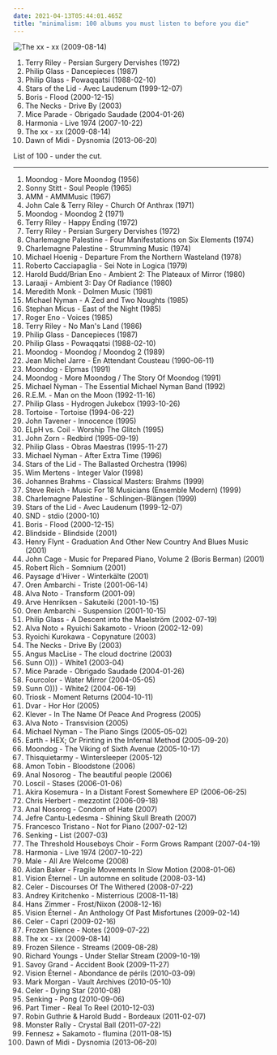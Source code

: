 ```yaml
---
date: 2021-04-13T05:44:01.465Z
title: "minimalism: 100 albums you must listen to before you die"
---
```

![The xx - xx (2009-08-14)](http://coverartarchive.org/release/2d9f9aac-1884-3939-a3b7-01437151e495/7167631451-500.jpg "The xx - xx (2009-08-14)")
<ol class="albums">
<li data-cover="http://coverartarchive.org/release/cc81bb12-c6a1-4af5-b5ca-3a442d23d803/19256935583-500.jpg" data-tags="minimalism" role="button">Terry Riley - Persian Surgery Dervishes (1972)</li>
<li data-cover="http://coverartarchive.org/release/31003380-c016-342e-bb3f-c96236e35f5f/915742537-500.jpg" data-tags="classical, minimalism" role="button">Philip Glass - Dancepieces (1987)</li>
<li data-cover="http://coverartarchive.org/release/9a4744f4-8355-4731-a4ab-e9a8332a696b/28394810645-500.jpg" data-tags="soundtrack, minimalism" role="button">Philip Glass - Powaqqatsi (1988-02-10)</li>
<li data-cover="http://coverartarchive.org/release/534bf9a3-6e64-308f-8561-016fcc6a71c5/5409365013-500.jpg" data-tags="ambient, drone" role="button">Stars of the Lid - Avec Laudenum (1999-12-07)</li>
<li data-cover="http://coverartarchive.org/release/51838493-3a1b-48cf-b7d3-a1dd35aec471/1964934865-500.jpg" data-tags="post-rock, drone" role="button">Boris - Flood (2000-12-15)</li>
<li data-cover="http://coverartarchive.org/release/00e064b4-a5f4-4807-8318-96b57b9dc116/21138282384-500.jpg" data-tags="jazz, ambient, downtempo, art rock, minimalism, post-minimalism, take your time" role="button">The Necks - Drive By (2003)</li>
<li data-cover="http://coverartarchive.org/release/5e1d0431-64dd-4e59-85c9-bdc0e311dcb7/4506037751-500.jpg" data-tags="electronica, post-rock" role="button">Mice Parade - Obrigado Saudade (2004-01-26)</li>
<li data-cover="http://coverartarchive.org/release/f860b6ff-c6d8-4e5d-8495-7d2569c42521/10137735592-500.jpg" data-tags="electronic, minimalism, psychedelic rock, kraut rock, unglaublich, himmlisch" role="button">Harmonia - Live 1974 (2007-10-22)</li>
<li data-cover="http://coverartarchive.org/release/2d9f9aac-1884-3939-a3b7-01437151e495/7167631451-500.jpg" data-tags="indie" role="button">The xx - xx (2009-08-14)</li>
<li data-cover="https://img.discogs.com/2wJontywAlMjblVvv5HdtIB_VaY=/fit-in/596x600/filters:strip_icc():format(jpeg):mode_rgb():quality(90)/discogs-images/R-4855169-1377592090-7108.jpeg.jpg" data-tags="minimalism, minimal jazz" role="button">Dawn of Midi - Dysnomia (2013-06-20)</li>
</ol>
List of 100 - under the cut.
<!-- more -->

_________________

<ol class="albums">
<li data-cover="http://coverartarchive.org/release/57509aa3-9452-431e-a615-69a102013e71/18781705459-500.jpg" data-tags="experimental" role="button">
Moondog - More Moondog (1956)
</li>
<li data-cover="https://img.discogs.com/KSSpf_SUIyz5VWU5tUACGV1M0o0=/fit-in/600x628/filters:strip_icc():format(jpeg):mode_rgb():quality(90)/discogs-images/R-1994456-1523983029-6331.jpeg.jpg" data-tags="sonny stitt" role="button">
Sonny Stitt - Soul People (1965)
</li>
<li data-cover="https://img.discogs.com/RowarTNPCVDspjXxBDjtVUdO3NA=/fit-in/596x603/filters:strip_icc():format(jpeg):mode_rgb():quality(90)/discogs-images/R-1026275-1185554349.jpeg.jpg" data-tags="avant-garde" role="button">
AMM - AMMMusic (1967)
</li>
<li data-cover="http://coverartarchive.org/release/4527eb43-6b20-418f-82df-f8b25d82d573/15737205049-500.jpg" data-tags="experimental" role="button">
John Cale & Terry Riley - Church Of Anthrax (1971)
</li>
<li data-cover="http://coverartarchive.org/release/4adf2a28-3462-453a-bf04-1d2cbb13bc37/16076740354-500.jpg" data-tags="minimalism" role="button">
Moondog - Moondog 2 (1971)
</li>
<li data-cover="http://coverartarchive.org/release/d9476b0e-c666-440b-a396-9ff2c83161fb/20588013675-500.jpg" data-tags="classical, experimental, minimalism, riley" role="button">
Terry Riley - Happy Ending (1972)
</li>
<li data-cover="http://coverartarchive.org/release/cc81bb12-c6a1-4af5-b5ca-3a442d23d803/19256935583-500.jpg" data-tags="minimalism" role="button">
Terry Riley - Persian Surgery Dervishes (1972)
</li>
<li data-cover="https://img.discogs.com/GZy_GPFGoHvwnpvMpRMCclJmQNw=/fit-in/346x334/filters:strip_icc():format(jpeg):mode_rgb():quality(90)/discogs-images/R-786199-1158612146.jpeg.jpg" data-tags="drone, minimalism, c palestine" role="button">
Charlemagne Palestine - Four Manifestations on Six Elements (1974)
</li>
<li data-cover="https://img.discogs.com/3Vz34took5ZFSZRKRx2fdejJSZ0=/fit-in/600x611/filters:strip_icc():format(jpeg):mode_rgb():quality(90)/discogs-images/R-9839026-1487157725-6406.jpeg.jpg" data-tags="minimalism" role="button">
Charlemagne Palestine - Strumming Music (1974)
</li>
<li data-cover="http://coverartarchive.org/release/134c84b5-4df1-380a-a1a8-d72b5b58fe09/13483702718-500.jpg" data-tags="electronic" role="button">
Michael Hoenig - Departure From the Northern Wasteland (1978)
</li>
<li data-cover="https://img.discogs.com/Sy6EGMpYjm8YtAQMhH--okuWImM=/fit-in/600x600/filters:strip_icc():format(jpeg):mode_rgb():quality(90)/discogs-images/R-1338597-1210892669.jpeg.jpg" data-tags="cover, minimalism, postmodernism, contrapunctal" role="button">
Roberto Cacciapaglia - Sei Note in Logica (1979)
</li>
<li data-cover="http://coverartarchive.org/release/b33049a2-6afb-44c9-9b8b-71ab339d4fee/13277290945-500.jpg" data-tags="ambient" role="button">
Harold Budd/Brian Eno - Ambient 2: The Plateaux of Mirror (1980)
</li>
<li data-cover="http://coverartarchive.org/release/e43c70f7-bcc8-3420-88b9-25796890491d/14016345776-500.jpg" data-tags="ambient, meditation" role="button">
Laraaji - Ambient 3: Day Of Radiance (1980)
</li>
<li data-cover="http://coverartarchive.org/release/6eab50b0-8cac-412f-b7e0-1ed514c7b359/8980829265-500.jpg" data-tags="avant-garde" role="button">
Meredith Monk - Dolmen Music (1981)
</li>
<li data-cover="https://img.discogs.com/TjNSUNtSpS69S-lTSfRJlnt6dpA=/fit-in/600x596/filters:strip_icc():format(jpeg):mode_rgb():quality(90)/discogs-images/R-447729-1115382853.jpg.jpg" data-tags="soundtrack" role="button">
Michael Nyman - A Zed and Two Noughts (1985)
</li>
<li data-cover="https://img.discogs.com/x-G3ymfgutfKhUu8VUc7_2gdVoY=/fit-in/208x208/filters:strip_icc():format(jpeg):mode_rgb():quality(90)/discogs-images/R-426017-1111771444.jpg.jpg" data-tags="ecm" role="button">
Stephan Micus - East of the Night (1985)
</li>
<li data-cover="https://img.discogs.com/zhCkMCRYUMBmmTUa4Tmcy09pbis=/fit-in/600x581/filters:strip_icc():format(jpeg):mode_rgb():quality(90)/discogs-images/R-81710-1463368962-5885.jpeg.jpg" data-tags="ambient" role="button">
Roger Eno - Voices (1985)
</li>
<li data-cover="http://coverartarchive.org/release/19001a90-ce1e-4481-849f-416e728670a8/20587899866-500.jpg" data-tags="experimental, minimalism" role="button">
Terry Riley - No Man's Land (1986)
</li>
<li data-cover="http://coverartarchive.org/release/31003380-c016-342e-bb3f-c96236e35f5f/915742537-500.jpg" data-tags="classical, minimalism" role="button">
Philip Glass - Dancepieces (1987)
</li>
<li data-cover="http://coverartarchive.org/release/9a4744f4-8355-4731-a4ab-e9a8332a696b/28394810645-500.jpg" data-tags="soundtrack, minimalism" role="button">
Philip Glass - Powaqqatsi (1988-02-10)
</li>
<li data-cover="http://coverartarchive.org/release/5d9cd1de-70ae-4969-b5d7-cef33121e307/9919102332-500.jpg" data-tags="moondog" role="button">
Moondog - Moondog / Moondog 2 (1989)
</li>
<li data-cover="https://img.discogs.com/xGHfsjfzuOzHoKNYff8UBsaGtWM=/fit-in/599x590/filters:strip_icc():format(jpeg):mode_rgb():quality(90)/discogs-images/R-3745918-1342681065-1312.jpeg.jpg" data-tags="electronic" role="button">
Jean Michel Jarre - En Attendant Cousteau (1990-06-11)
</li>
<li data-cover="http://coverartarchive.org/release/bea4274e-2760-4d85-9656-4a73c956174f/25949988315-500.jpg" data-tags="classical, minimalism, not nickelback" role="button">
Moondog - Elpmas (1991)
</li>
<li data-cover="https://img.discogs.com/WSnv1emEkYi4ck2C3ja7So1oOJg=/fit-in/600x600/filters:strip_icc():format(jpeg):mode_rgb():quality(90)/discogs-images/R-588379-1393232304-6337.jpeg.jpg" data-tags="classical, experimental, outsider, avant garde, minimalism, avant garde jazz, moondog, r63120, the story of moondog 1957, more moondog 1956" role="button">
Moondog - More Moondog / The Story Of Moondog (1991)
</li>
<li data-cover="http://coverartarchive.org/release/51c989a9-d3dd-4c66-b2af-264edc34f1e6/13206878028-500.jpg" data-tags="soundtrack, easy listening" role="button">
Michael Nyman - The Essential Michael Nyman Band (1992)
</li>
<li data-cover="http://coverartarchive.org/release/7fa4c43c-74cb-4299-9033-fa2b87a2f8ea/10408501471-500.jpg" data-tags="soundtrack" role="button">
R.E.M. - Man on the Moon (1992-11-16)
</li>
<li data-cover="http://coverartarchive.org/release/34076528-e24c-4a45-a9de-ac51916807f2/18834150550-500.jpg" data-tags="avant-garde, spoken word, minimalism, beat, nonesuch, brackenberry, new classics for rockers, granka, quixotic sounds" role="button">
Philip Glass - Hydrogen Jukebox (1993-10-26)
</li>
<li data-cover="https://img.discogs.com/aUjbOLW13snEbHz97kHMPfEZsmk=/fit-in/379x336/filters:strip_icc():format(jpeg):mode_rgb():quality(90)/discogs-images/R-97896-1244824512.jpeg.jpg" data-tags="post-rock" role="button">
Tortoise - Tortoise (1994-06-22)
</li>
<li data-cover="https://img.discogs.com/OM-oZTpG9mwM9Q1u2163eblC-vE=/fit-in/600x595/filters:strip_icc():format(jpeg):mode_rgb():quality(90)/discogs-images/R-3321591-1516671866-5134.jpeg.jpg" data-tags="classical, instrumental, minimalism, modern classical, tavener, alt-classical" role="button">
John Tavener - Innocence (1995)
</li>
<li data-cover="http://coverartarchive.org/release/8519725a-afc6-4294-ade3-0229406835ef/15344230200-500.jpg" data-tags="ambient" role="button">
ELpH vs. Coil - Worship The Glitch (1995)
</li>
<li data-cover="https://img.discogs.com/QHcmLm3r-yQua7LFenJiKPEGW-c=/fit-in/155x155/filters:strip_icc():format(jpeg):mode_rgb():quality(90)/discogs-images/R-1100744-1192047792.jpeg.jpg" data-tags="minimalism, tzadik" role="button">
John Zorn - Redbird (1995-09-19)
</li>
<li data-cover="https://img.discogs.com/n9pQ_74GLGNISXNoBlQ-NXV9tXU=/fit-in/600x600/filters:strip_icc():format(jpeg):mode_rgb():quality(90)/discogs-images/R-1775671-1242567727.jpeg.jpg" data-tags="minimalism" role="button">
Philip Glass - Obras Maestras (1995-11-27)
</li>
<li data-cover="https://img.discogs.com/8ZHBAlv5wVELdDrYizAz2Pss1Mw=/fit-in/600x604/filters:strip_icc():format(jpeg):mode_rgb():quality(90)/discogs-images/R-550302-1520101105-6381.jpeg.jpg" data-tags="classical, avant-garde, minimalism, michael nyman, je devrais avoir mon enfer de la caresse" role="button">
Michael Nyman - After Extra Time (1996)
</li>
<li data-cover="http://coverartarchive.org/release/859acf52-fdaa-4755-ac35-289bffe2081e/4084262745-500.jpg" data-tags="ambient, drone" role="button">
Stars of the Lid - The Ballasted Orchestra (1996)
</li>
<li data-cover="https://img.discogs.com/FisC5lMjgavTe0RbjQ1Q8A1duJM=/fit-in/540x540/filters:strip_icc():format(jpeg):mode_rgb():quality(90)/discogs-images/R-390300-1108227273.jpg.jpg" data-tags="classical" role="button">
Wim Mertens - Integer Valor (1998)
</li>
<li data-cover="http://coverartarchive.org/release/0bc86aed-5e64-4a15-bef6-666a09c9236a/14160170707-500.jpg" data-tags="classical" role="button">
Johannes Brahms - Classical Masters: Brahms (1999)
</li>
<li data-cover="https://img.discogs.com/A7XTJxpfIW6epYsPb9DtlMhBqk8=/fit-in/600x527/filters:strip_icc():format(jpeg):mode_rgb():quality(90)/discogs-images/R-900728-1334937418.jpeg.jpg" data-tags="minimalism, to explore" role="button">
Steve Reich - Music For 18 Musicians (Ensemble Modern) (1999)
</li>
<li data-cover="http://coverartarchive.org/release/b120ec39-97c3-49dd-9ec9-33915a78334d/3295159706-500.jpg" data-tags="minimalism, avant" role="button">
Charlemagne Palestine - Schlingen-Blängen (1999)
</li>
<li data-cover="http://coverartarchive.org/release/534bf9a3-6e64-308f-8561-016fcc6a71c5/5409365013-500.jpg" data-tags="ambient, drone" role="button">
Stars of the Lid - Avec Laudenum (1999-12-07)
</li>
<li data-cover="http://coverartarchive.org/release/eebc9746-51a6-4877-9cff-f932fecadd9e/28585007866-500.jpg" data-tags="minimal" role="button">
SND - stdio (2000-10)
</li>
<li data-cover="http://coverartarchive.org/release/51838493-3a1b-48cf-b7d3-a1dd35aec471/1964934865-500.jpg" data-tags="post-rock, drone" role="button">
Boris - Flood (2000-12-15)
</li>
<li data-cover="https://img.discogs.com/hpak3cNZF6N92v2bZ4cE4EinGoA=/fit-in/600x600/filters:strip_icc():format(jpeg):mode_rgb():quality(90)/discogs-images/R-1300818-1207719773.jpeg.jpg" data-tags="hardcore, hard rock, post-hardcore, hardcore punk" role="button">
Blindside - Blindside (2001)
</li>
<li data-cover="https://img.discogs.com/ckt1NGTl2_oUQmYur7dC0vKYzLQ=/fit-in/450x450/filters:strip_icc():format(jpeg):mode_rgb():quality(90)/discogs-images/R-773011-1157280073.jpeg.jpg" data-tags="experimental" role="button">
Henry Flynt - Graduation And Other New Country And Blues Music (2001)
</li>
<li data-cover="https://img.discogs.com/204xHyPVZHG44IVu5wM4X1V2KJ8=/fit-in/600x567/filters:strip_icc():format(jpeg):mode_rgb():quality(90)/discogs-images/R-15826865-1598527030-4789.jpeg.jpg" data-tags="piano" role="button">
John Cage - Music for Prepared Piano, Volume 2 (Boris Berman) (2001)
</li>
<li data-cover="https://img.discogs.com/9Oq8cPF2f-ZGup-cN9mBiCaa0tM=/fit-in/500x503/filters:strip_icc():format(jpeg):mode_rgb():quality(90)/discogs-images/R-243173-1449571065-5803.jpeg.jpg" data-tags="ambient" role="button">
Robert Rich - Somnium (2001)
</li>
<li data-cover="http://coverartarchive.org/release/ae1a0e77-5977-45f1-9557-634820859899/2708262058-500.jpg" data-tags="atmospheric black metal, ambient" role="button">
Paysage d'Hiver - Winterkälte (2001)
</li>
<li data-cover="https://img.discogs.com/uGjAO-24Wq0ldSkxdBrRCRdYtIA=/fit-in/591x600/filters:strip_icc():format(jpeg):mode_rgb():quality(90)/discogs-images/R-149656-1237896961.jpeg.jpg" data-tags="electronic, ambient" role="button">
Oren Ambarchi - Triste (2001-06-14)
</li>
<li data-cover="https://img.discogs.com/ZYhtAnezqTxBMGgrrDKl8vggA1U=/fit-in/600x540/filters:strip_icc():format(jpeg):mode_rgb():quality(90)/discogs-images/R-1293344-1444252553-2470.jpeg.jpg" data-tags="glitch, experimental" role="button">
Alva Noto - Transform (2001-09)
</li>
<li data-cover="http://coverartarchive.org/release/e4c79fbc-5aec-4d07-830c-d8633c3a53d6/7827164118-500.jpg" data-tags="jazz, trumpet" role="button">
Arve Henriksen - Sakuteiki (2001-10-15)
</li>
<li data-cover="http://coverartarchive.org/release/1d22a103-d5f6-4037-8f42-e6e161845082/5539684552-500.jpg" data-tags="ambient, experimental, drone, minimalism" role="button">
Oren Ambarchi - Suspension (2001-10-15)
</li>
<li data-cover="http://coverartarchive.org/release/c78fdec2-6bcf-4867-bc4a-e4b3644f0da7/15150386599-500.jpg" data-tags="minimalism, film scores, philip glass" role="button">
Philip Glass - A Descent into the Maelström (2002-07-19)
</li>
<li data-cover="http://coverartarchive.org/release/d8435025-4b43-4da9-bd8d-ad37748e0acf/13114830432-500.jpg" data-tags="minimal" role="button">
Alva Noto + Ryuichi Sakamoto - Vrioon (2002-12-09)
</li>
<li data-cover="https://img.discogs.com/t4B4bPzjD8Oatn9pZ31G8uydpco=/fit-in/600x600/filters:strip_icc():format(jpeg):mode_rgb():quality(90)/discogs-images/R-172763-1610181753-5111.jpeg.jpg" data-tags="minimal, abstract, glitch, minimalism" role="button">
Ryoichi Kurokawa - Copynature (2003)
</li>
<li data-cover="http://coverartarchive.org/release/00e064b4-a5f4-4807-8318-96b57b9dc116/21138282384-500.jpg" data-tags="jazz, ambient, downtempo, art rock, minimalism, post-minimalism, take your time" role="button">
The Necks - Drive By (2003)
</li>
<li data-cover="https://img.discogs.com/2cEiOO5-EY0ffO6QNiKBLXB2jLs=/fit-in/600x593/filters:strip_icc():format(jpeg):mode_rgb():quality(90)/discogs-images/R-751214-1295526275.jpeg.jpg" data-tags="experimental" role="button">
Angus MacLise - The cloud doctrine (2003)
</li>
<li data-cover="http://coverartarchive.org/release/dcbffba8-7ec2-40d7-a957-a9c6ea270f04/21797761752-500.jpg" data-tags="drone" role="button">
Sunn O))) - White1 (2003-04)
</li>
<li data-cover="http://coverartarchive.org/release/5e1d0431-64dd-4e59-85c9-bdc0e311dcb7/4506037751-500.jpg" data-tags="electronica, post-rock" role="button">
Mice Parade - Obrigado Saudade (2004-01-26)
</li>
<li data-cover="http://coverartarchive.org/release/54a77440-1308-463a-9309-2d06833d58e3/1892948879-500.jpg" data-tags="ambient, experimental, minimal, abstract, minimalism, japanese electronic" role="button">
Fourcolor - Water Mirror (2004-05-05)
</li>
<li data-cover="http://coverartarchive.org/release/6a291bd0-cc9d-41b8-899b-b1519b0b5034/21797764256-500.jpg" data-tags="drone, drone metal" role="button">
Sunn O))) - White2 (2004-06-19)
</li>
<li data-cover="https://img.discogs.com/XiACeuOa0hD-CRV1ddPl70tUT_U=/fit-in/512x450/filters:strip_icc():format(jpeg):mode_rgb():quality(90)/discogs-images/R-329981-1317830875.jpeg.jpg" data-tags="ambient" role="button">
Triosk - Moment Returns (2004-10-11)
</li>
<li data-cover="https://img.discogs.com/FYZljguRuVifJyJkFQyWZJ0RbtQ=/fit-in/600x534/filters:strip_icc():format(jpeg):mode_rgb():quality(90)/discogs-images/R-522565-1590082470-3097.jpeg.jpg" data-tags="experimental, minimalism" role="button">
Dvar - Hor Hor (2005)
</li>
<li data-cover="http://coverartarchive.org/release/f6fa9b88-eed4-451c-b817-7b6d7ecaa0d0/26700579439-500.jpg" data-tags="free albums" role="button">
Klever - In The Name Of Peace And Progress (2005)
</li>
<li data-cover="http://coverartarchive.org/release/cf39d8ca-2e61-43f4-b7ba-d21b16bbdd01/13332505253-500.jpg" data-tags="raster-noton, experimental" role="button">
Alva Noto - Transvision (2005)
</li>
<li data-cover="http://coverartarchive.org/release/52fdc1aa-066d-4ee5-ae78-927f6e7f86f9/13130112170-500.jpg" data-tags="classical" role="button">
Michael Nyman - The Piano Sings (2005-05-02)
</li>
<li data-cover="http://coverartarchive.org/release/75be42af-928a-47fc-a570-ac779e674cab/2392664193-500.jpg" data-tags="post-rock, experimental, drone" role="button">
Earth - HEX; Or Printing in the Infernal Method (2005-09-20)
</li>
<li data-cover="http://coverartarchive.org/release/e262aaed-701d-4dcc-832f-7ea8bdabdeb4/5606639088-500.jpg" data-tags="avant-garde" role="button">
Moondog - The Viking of Sixth Avenue (2005-10-17)
</li>
<li data-cover="http://coverartarchive.org/release/8818462a-3af1-4ebf-8e73-210c7d292732/3997297899-500.jpg" data-tags="ambient, experimental, post-rock, shoegaze, minimalism, free albums, destroyalldreamers" role="button">
Thisquietarmy - Wintersleeper (2005-12)
</li>
<li data-cover="https://img.discogs.com/W_H0_HJJIh_uTOBF9lP9M5SI-zk=/fit-in/600x600/filters:strip_icc():format(jpeg):mode_rgb():quality(90)/discogs-images/R-913381-1172231675.jpeg.jpg" data-tags="ambient, ethereal" role="button">
Amon Tobin - Bloodstone (2006)
</li>
<li data-cover="https://img.discogs.com/UYQRBhmSCXGp0-D2DML7LRMULwI=/fit-in/600x611/filters:strip_icc():format(jpeg):mode_rgb():quality(90)/discogs-images/R-2174542-1300587953.jpeg.jpg" data-tags="metal, avant-garde, minimalism" role="button">
Anal Nosorog - The beautiful people (2006)
</li>
<li data-cover="http://coverartarchive.org/release/86b4ecb7-4336-4e8f-bf13-6e4673e7698d/1314644765-500.jpg" data-tags="ambient, drone" role="button">
Loscil - Stases (2006-01-06)
</li>
<li data-cover="http://coverartarchive.org/release/a480f425-a4a2-4ac1-a594-afe2044fd149/1322230431-500.jpg" data-tags="electronic, ambient, glitch" role="button">
Akira Kosemura - In a Distant Forest Somewhere EP (2006-06-25)
</li>
<li data-cover="http://coverartarchive.org/release/182fd65f-da8d-434e-ace7-8ed475ed6ff2/19142372983-500.jpg" data-tags="ambient" role="button">
Chris Herbert - mezzotint (2006-09-18)
</li>
<li data-cover="http://coverartarchive.org/release/55df57ef-d225-4aba-b38b-415e027d7d79/5899153179-500.jpg" data-tags="grindcore" role="button">
Anal Nosorog - Condom of Hate (2007)
</li>
<li data-cover="https://img.discogs.com/P-Y0ve5RMGSQiX53E5o76PLeBLE=/fit-in/600x600/filters:strip_icc():format(jpeg):mode_rgb():quality(90)/discogs-images/R-1045785-1254392642.jpeg.jpg" data-tags="noise, ambient, soundscape, glitch, drone, minimalism, i luv, love the cd cover, kidnapper mind track, 2011 wowish, students of decay" role="button">
Jefre Cantu-Ledesma - Shining Skull Breath (2007)
</li>
<li data-cover="http://coverartarchive.org/release/f84024b0-75fc-4d80-bcfd-08f1a5cd1d3f/10355366330-500.jpg" data-tags="piano, minimalism, classical piano, rhythm, elettronica" role="button">
Francesco Tristano - Not for Piano (2007-02-12)
</li>
<li data-cover="http://coverartarchive.org/release/7910d55f-91a3-4f8d-b04b-4ef567d6d8a4/22553437472-500.jpg" data-tags="minimal, clinically romantic, post-revolutionary pop song, electronic, achingly intelligent" role="button">
Senking - List (2007-03)
</li>
<li data-cover="http://coverartarchive.org/release/5d5092a9-2741-4e84-9ab0-40a109ec4051/5158105284-500.jpg" data-tags="electronic, clinically romantic, achingly intelligent" role="button">
The Threshold Houseboys Choir - Form Grows Rampant (2007-04-19)
</li>
<li data-cover="http://coverartarchive.org/release/f860b6ff-c6d8-4e5d-8495-7d2569c42521/10137735592-500.jpg" data-tags="electronic, minimalism, psychedelic rock, kraut rock, unglaublich, himmlisch" role="button">
Harmonia - Live 1974 (2007-10-22)
</li>
<li data-cover="https://img.discogs.com/0sCdTUEM9li26R813Ja7TbTZw-g=/fit-in/250x250/filters:strip_icc():format(jpeg):mode_rgb():quality(90)/discogs-images/R-6690989-1424712578-7745.jpeg.jpg" data-tags="ambient, post-rock, psychedelic, minimalism, avant" role="button">
Male - All Are Welcome (2008)
</li>
<li data-cover="http://coverartarchive.org/release/31c2f238-3010-4813-b7f5-b54f2925a7b2/14945329095-500.jpg" data-tags="soundscape, drone, minimalism" role="button">
Aidan Baker - Fragile Movements In Slow Motion (2008-01-06)
</li>
<li data-cover="http://coverartarchive.org/release/4f337fae-9026-4b10-9a54-8c37e687de3c/16423326140-500.jpg" data-tags="instrumental, emo, ambient, indie rock, post-rock, minimal, shoegaze, cinematic, atmospheric, dream pop, drone, space rock, ethereal, minimalism, montreal, dark ambient, ambiance, shoegazing, minimalist, concept album, minimalistic, dream rock, melogaze, emotional music, triskalyon, alexandre julien" role="button">
Vision Éternel - Un automne en solitude (2008-03-14)
</li>
<li data-cover="http://coverartarchive.org/release/04144bd5-b872-41c8-8466-ff19ae77ef05/23715843413-500.jpg" data-tags="ambient, drone, drone ambient, visionary" role="button">
Celer - Discourses Of The Withered (2008-07-22)
</li>
<li data-cover="https://img.discogs.com/jvS1Xgdk8TASms3DNJrNuyGcA-s=/fit-in/600x762/filters:strip_icc():format(jpeg):mode_rgb():quality(90)/discogs-images/R-1503247-1238280375.jpeg.jpg" data-tags="ambient, downtempo, minimalism" role="button">
Andrey Kiritchenko - Misterrious (2008-11-18)
</li>
<li data-cover="http://coverartarchive.org/release/4ae18f53-4b81-40c9-a074-61cd3995dffb/4338385994-500.jpg" data-tags="soundtrack, minimalism" role="button">
Hans Zimmer - Frost/Nixon (2008-12-16)
</li>
<li data-cover="http://coverartarchive.org/release/1074e135-85a0-42ee-a59a-21337553f7f8/16423349997-500.jpg" data-tags="instrumental, emo, ambient, indie rock, post-rock, minimal, shoegaze, cinematic, atmospheric, dream pop, drone, space rock, ethereal, minimalism, montreal, dark ambient, ambiance, shoegazing, minimalist, concept album, minimalistic, dream rock, melogaze, emotional music, triskalyon, alexandre julien" role="button">
Vision Éternel - An Anthology Of Past Misfortunes (2009-02-14)
</li>
<li data-cover="http://coverartarchive.org/release/e2ba09c2-f25e-430c-850a-002910f7a13f/3893908259-500.jpg" data-tags="ambient, drone" role="button">
Celer - Capri (2009-02-16)
</li>
<li data-cover="http://coverartarchive.org/release/36b9f16b-d0b2-4ec0-95c0-f22a0d57761d/1111435251-500.jpg" data-tags="indie, instrumental, alternative, piano, minimalism, creative commons, minimalistic, finnish and streamable, full free album download" role="button">
Frozen Silence - Notes (2009-07-22)
</li>
<li data-cover="http://coverartarchive.org/release/2d9f9aac-1884-3939-a3b7-01437151e495/7167631451-500.jpg" data-tags="indie" role="button">
The xx - xx (2009-08-14)
</li>
<li data-cover="http://coverartarchive.org/release/e5f066e1-7714-4857-aa92-4f5415a2bcea/1187695184-500.jpg" data-tags="instrumental" role="button">
Frozen Silence - Streams (2009-08-28)
</li>
<li data-cover="http://coverartarchive.org/release/2da7a549-5311-4dd0-88c5-ef452e07ec56/19263229378-500.jpg" data-tags="folk, experimental, minimalism" role="button">
Richard Youngs - Under Stellar Stream (2009-10-19)
</li>
<li data-cover="https://img.discogs.com/3v6ZmCLwOg51nrQ6H-24YzChdIY=/fit-in/600x573/filters:strip_icc():format(jpeg):mode_rgb():quality(90)/discogs-images/R-2059598-1431102665-1000.jpeg.jpg" data-tags="downtempo, minimalism, slowcore, glitterhouse" role="button">
Savoy Grand - Accident Book (2009-11-27)
</li>
<li data-cover="http://coverartarchive.org/release/1a452707-ebe7-4438-91d8-d8a0e6b96e11/16423399200-500.jpg" data-tags="instrumental, emo, ambient, indie rock, post-rock, minimal, shoegaze, cinematic, atmospheric, dream pop, drone, space rock, ethereal, minimalism, montreal, dark ambient, ambiance, shoegazing, minimalist, concept album, minimalistic, dream rock, melogaze, emotional music, triskalyon, alexandre julien" role="button">
Vision Éternel - Abondance de périls (2010-03-09)
</li>
<li data-cover="http://coverartarchive.org/release/d39759f3-f9c6-4ca1-bb86-d22e48a7eb58/6004837899-500.jpg" data-tags="ambient, atmospheric, fallout" role="button">
Mark Morgan - Vault Archives (2010-05-10)
</li>
<li data-cover="https://img.discogs.com/oIJvo1QZZ8kW5mnos3ji-cBin_A=/fit-in/600x600/filters:strip_icc():format(jpeg):mode_rgb():quality(90)/discogs-images/R-1281891-1558668784-9742.jpeg.jpg" data-tags="drone" role="button">
Celer - Dying Star (2010-08)
</li>
<li data-cover="https://img.discogs.com/zLclNqZYIgY3Muy7uJ7MNZZFOSE=/fit-in/600x539/filters:strip_icc():format(jpeg):mode_rgb():quality(90)/discogs-images/R-2436099-1284607024.jpeg.jpg" data-tags="electronic, minimal, german, clinically romantic, achingly intelligent" role="button">
Senking - Pong (2010-09-06)
</li>
<li data-cover="https://img.discogs.com/Qo4QI5pea63UMELNaPyPEPRWnb8=/fit-in/600x613/filters:strip_icc():format(jpeg):mode_rgb():quality(90)/discogs-images/R-2634606-1294280428.jpeg.jpg" data-tags="ambient, minimalism, modern classical, neofolk, emusic, electro-acoustic, bedroom music, empress, moteer, the remote viewer, lost tribe sound, aaron martin, heidi elva, scissors and sellotape, upward arrows" role="button">
Part Timer - Real To Reel (2010-12-03)
</li>
<li data-cover="http://coverartarchive.org/release/5e4ea0e9-cd33-40ea-91b3-01f94f4cc5b2/4145527799-500.jpg" data-tags="ambient, piano, minimal, abstract, minimalism, cities, bordeaux, more than just music" role="button">
Robin Guthrie & Harold Budd - Bordeaux (2011-02-07)
</li>
<li data-cover="http://coverartarchive.org/release/dfddea4a-a3bb-4280-af41-013c58dee28b/5731413073-500.jpg" data-tags="electronic, easy listening, minimalism, chillwave, 10s, space age pop, plunderphonics, sampledelic, lounge pop, bandcamp, tiki music, exotica pop" role="button">
Monster Rally - Crystal Ball (2011-07-22)
</li>
<li data-cover="https://img.discogs.com/2VKifT-KkPSexolvswbWPmWqGNs=/fit-in/400x400/filters:strip_icc():format(jpeg):mode_rgb():quality(90)/discogs-images/R-3050592-1313412291.jpeg.jpg" data-tags="electronica, classical, japanese, experimental, piano, drone, minimalism, microsound, 10s, touch, experimental electronic, lowercase, collabs, world collabs" role="button">
Fennesz + Sakamoto - flumina (2011-08-15)
</li>
<li data-cover="https://img.discogs.com/2wJontywAlMjblVvv5HdtIB_VaY=/fit-in/596x600/filters:strip_icc():format(jpeg):mode_rgb():quality(90)/discogs-images/R-4855169-1377592090-7108.jpeg.jpg" data-tags="minimalism, minimal jazz" role="button">
Dawn of Midi - Dysnomia (2013-06-20)
</li>
</ol>